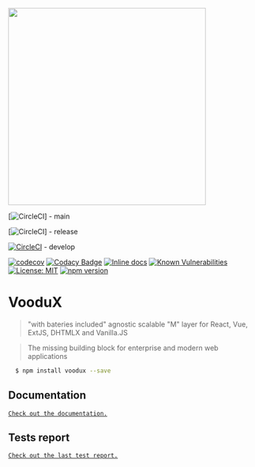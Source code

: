 [<img src="https://i.imgur.com/a856gth.png" width="400" />](https://web2solutions.github.io/voodux/code/index.html)

[![CircleCI](https://circleci.com/gh/web2solutions/voodux/tree/main.svg?style=svg&circle-token=9d237bc24e3336b97f53ab9626f8a2ceb6f230b3)] - main

[![CircleCI](https://circleci.com/gh/web2solutions/voodux/tree/release.svg?style=svg&circle-token=9d237bc24e3336b97f53ab9626f8a2ceb6f230b3)] - release

[![CircleCI](https://circleci.com/gh/web2solutions/voodux/tree/develop.svg?style=svg&circle-token=9d237bc24e3336b97f53ab9626f8a2ceb6f230b3)](https://circleci.com/gh/web2solutions/voodux/tree/develop) - develop

[![codecov](https://codecov.io/gh/web2solutions/voodux/branch/main/graph/badge.svg?token=3zGpnoRLdG)](https://codecov.io/gh/web2solutions/voodux) [![Codacy Badge](https://app.codacy.com/project/badge/Grade/8b2d036998b8445bb92cf90221c50e1b)](https://www.codacy.com/gh/web2solutions/voodux/dashboard?utm_source=github.com&amp;utm_medium=referral&amp;utm_content=web2solutions/voodux&amp;utm_campaign=Badge_Grade)  [![Inline docs](http://inch-ci.org/github/web2solutions/voodux.svg?branch=main)](http://inch-ci.org/github/web2solutions/voodux)  [![Known Vulnerabilities](https://snyk.io/test/github/web2solutions/voodux/badge.svg)](https://snyk.io/test/github/web2solutions/voodux) [![License: MIT](https://img.shields.io/badge/License-MIT-yellow.svg)](https://opensource.org/licenses/MIT) [![npm version](https://badge.fury.io/js/voodux.svg)](https://badge.fury.io/js/voodux)


# VooduX

> "with bateries included" agnostic scalable "M" layer for React, Vue, ExtJS, DHTMLX and Vanilla.JS

> The missing building block for enterprise and modern web applications

```bash
  $ npm install voodux --save
```

## Documentation

[`Check out the documentation.`](https://web2solutions.github.io/voodux/code/index.html)


## Tests report

[`Check out the last test report.`](https://web2solutions.github.io/voodux/reports/unit-testing/cypress-tests-report.html)
